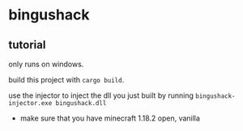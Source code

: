 # bingushack

## tutorial

only runs on windows.

build this project with `cargo build`.

use the injector to inject the dll you just built by running `bingushack-injector.exe bingushack.dll`

- make sure that you have minecraft 1.18.2 open, vanilla
